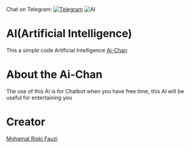 Chat on Telegram: [![Telegram](https://upload.wikimedia.org/wikipedia/commons/8/82/Telegram_logo.svg)](https://t.me/tumanganz)
![AI](https://cdn-142.anonfiles.com/e9weg8m2u6/54e7fed8-1616505551/images.png)
# AI(Artificial Intelligence)
This a simple code Artificial Intelligence [Ai-Chan](https://github.com/riski150704/AI-Chan)

# About the Ai-Chan
The use of this AI is for Chatbot when you have free time, this AI will be useful for entertaining you

# Creator
[Mohamat Riski Fauzi](http://mohamatriskifauzi.my.id)

